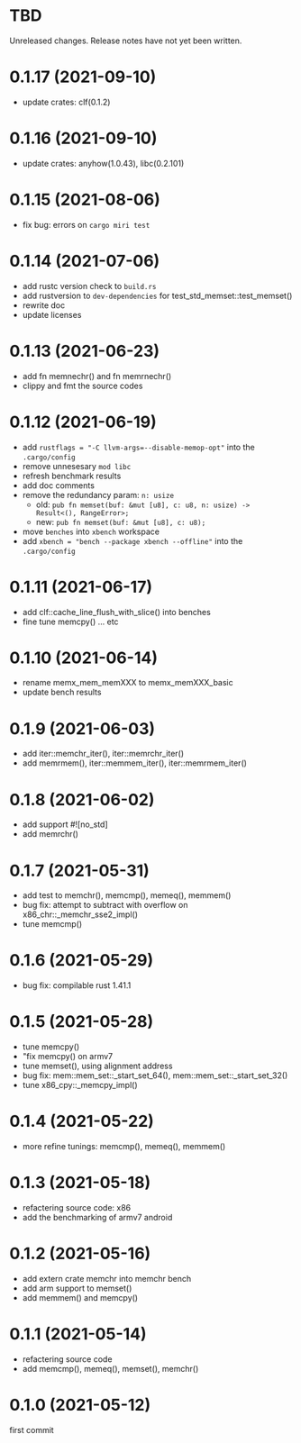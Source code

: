 TBD
===
Unreleased changes. Release notes have not yet been written.

0.1.17 (2021-09-10)
=====

* update crates: clf(0.1.2)

0.1.16 (2021-09-10)
=====

* update crates: anyhow(1.0.43), libc(0.2.101)

0.1.15 (2021-08-06)
=====

* fix bug: errors on `cargo miri test`

0.1.14 (2021-07-06)
=====

* add rustc version check to `build.rs`
* add rustversion to `dev-dependencies` for test_std_memset::test_memset()
* rewrite doc
* update licenses

0.1.13 (2021-06-23)
=====

* add fn memnechr() and fn memrnechr()
* clippy and fmt the source codes

0.1.12 (2021-06-19)
=====

* add `rustflags = "-C llvm-args=--disable-memop-opt"` into the `.cargo/config`
* remove unnesesary `mod libc`
* refresh benchmark results
* add doc comments
* remove the redundancy param: `n: usize`
  - old: `pub fn memset(buf: &mut [u8], c: u8, n: usize) -> Result<(), RangeError>;`
  - new: `pub fn memset(buf: &mut [u8], c: u8);`
* move `benches` into `xbench` workspace
* add `xbench = "bench --package xbench --offline"` into the `.cargo/config`

0.1.11 (2021-06-17)
=====

* add clf::cache_line_flush_with_slice() into benches
* fine tune memcpy() ... etc

0.1.10 (2021-06-14)
=====

* rename memx_mem_memXXX to memx_memXXX_basic
* update bench results

0.1.9 (2021-06-03)
=====

* add iter::memchr_iter(), iter::memrchr_iter()
* add memrmem(), iter::memmem_iter(), iter::memrmem_iter()

0.1.8 (2021-06-02)
=====

* add support #!\[no_std\]
* add memrchr()

0.1.7 (2021-05-31)
=====

* add test to memchr(), memcmp(), memeq(), memmem()
* bug fix: attempt to subtract with overflow on x86_chr::_memchr_sse2_impl()
* tune memcmp()

0.1.6 (2021-05-29)
=====

* bug fix: compilable rust 1.41.1

0.1.5 (2021-05-28)
=====

* tune memcpy()
* "fix memcpy() on armv7
* tune memset(), using alignment address
* bug fix: mem::mem_set::_start_set_64(), mem::mem_set::_start_set_32()
* tune x86_cpy::_memcpy_impl()

0.1.4 (2021-05-22)
=====

* more refine tunings: memcmp(), memeq(), memmem()

0.1.3 (2021-05-18)
=====

* refactering source code: x86
* add the benchmarking of armv7 android

0.1.2 (2021-05-16)
=====

* add extern crate memchr into memchr bench
* add arm support to memset()
* add memmem() and memcpy()

0.1.1 (2021-05-14)
=====

* refactering source code
* add memcmp(), memeq(), memset(), memchr()

0.1.0 (2021-05-12)
=====

first commit
